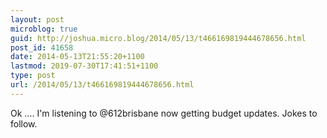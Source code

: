 ```yaml
---
layout: post
microblog: true
guid: http://joshua.micro.blog/2014/05/13/t466169819444678656.html
post_id: 41658
date: 2014-05-13T21:55:20+1100
lastmod: 2019-07-30T17:41:51+1100
type: post
url: /2014/05/13/t466169819444678656.html
---
```

Ok .... I'm listening to @612brisbane now getting budget updates. Jokes to follow.

